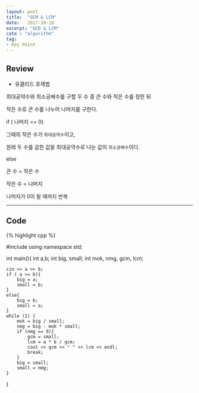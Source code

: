 ```yaml
---
layout: post
title:  "GCM & LCM"
date:   2017-10-18
excerpt: "GCD & LCM"
cate : "algorithm"
tag:
- Key Point
---
```


## Review

* 유클리드 호제법

최대공약수와 최소공배수를 구할 두 수 중 큰 수와 작은 수를 정한 뒤

작은 수로 큰 수를 나누어 나머지를 구한다.

if ( 나머지 == 0)

그때의 작은 수가 `최대공약수`이고,

원래 두 수를 곱한 값을 최대공약수로 나눈 값이 `최소공배수`이다.

else 

큰 수 = 작은 수

작은 수 = 나머지

나머지가 0이 될 때까지 반복


---

## Code
{% highlight cpp %}

#include<iostream>
using namespace std;

int main(){
    int a,b;
    int big, small;
    int mok, nmg, gcm, lcm;
    
    cin >> a >> b;
    if ( a >= b){
        big = a;
        small = b;
    }
    else{
        big = b;
        small = a;
    }
    while (1) {
        mok = big / small;
        nmg = big - mok * small;
        if (nmg == 0){
            gcm = small;
            lcm = a * b / gcm;
            cout << gcm << " " << lcm << endl;
            break;
        }
        big = small;
        small = nmg;
    }
}

